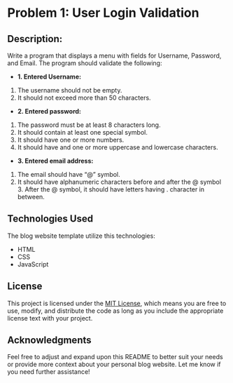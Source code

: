 # Problem 1: User Login Validation 
## Description: 
Write a program that displays a menu with fields for Username, Password, and Email. The program should validate the following: 
- **1. Entered Username:**
1. The username should not be empty. 
2. It should not exceed more than 50 characters. 
- **2. Entered password:**
1. The password must be at least 8 characters long. 
2. It should contain at least one special symbol. 
3. It should have one or more numbers. 
4. It should have and one or more uppercase and lowercase characters. 
- **3. Entered email address:**
1. The email should have “@” symbol. 
2. It should have alphanumeric characters before and after the @ symbol 3. After the @ symbol, it should have letters having . character in between.

## Technologies Used

The blog website template utilize this technologies:
- HTML
- CSS
- JavaScript

## License

This project is licensed under the [MIT License](LICENSE), which means you are free to use, modify, and distribute the code as long as you include the appropriate license text with your project.

## Acknowledgments

Feel free to adjust and expand upon this README to better suit your needs or provide more context about your personal blog website. Let me know if you need further assistance!
